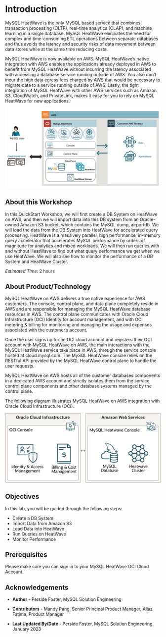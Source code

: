 # Introduction

MySQL HeatWave is the only MySQL based service that combines transaction processing (OLTP), real-time analytics (OLAP), and machine learning in a single database. MySQL HeatWave eliminates the need for complex and time-consuming ETL operations between separate databases and thus avoids the latency and security risks of data movement between data stores while at the same time reducing costs.

MySQL HeatWave is now available on AWS. MySQL HeatWave’s native integration with AWS enables the applications already deployed in AWS to benefit from MySQL HeatWave without incurring the latency associated with accessing a database service running outside of AWS. You also don’t incur the high data egress fees charged by AWS that would be necessary to migrate data to a service running outside of AWS. Lastly, the tight integration of MySQL HeatWave with other AWS services such as Amazon S3, CloudWatch, and PrivateLink, makes it easy for you to rely on MySQL HeatWave for new applications.


![MySQL HeatWave on AWS deployment](./images/hwonaws.png "hw on aws")

## About this Workshop

In this QuickStart Workshop, we will first create a DB System on HeatWave on AWS, and then we will import data into this DB system from an Oracle-owned Amazon S3 bucket, which contains the MySQL dump, airportdb. We will load the data from the DB System into HeatWave for accelerated query processing. HeatWave is a massively parallel, high performance, in-memory query accelerator that accelerates MySQL performance by orders of magnitude for analytics and mixed workloads. We will then run queries with and without HeatWave to find out what query performance we get when we use HeatWave. We will also see how to monitor the performance of a DB System and HeatWave Cluster.

_Estimated Time:_ 2 hours

## About Product/Technology

MySQL HeatWave on AWS delivers a true native experience for AWS customers. The console, control plane, and data plane completely reside in AWS and are responsible for managing the MySQL HeatWave database resources in AWS. The control plane communicates with Oracle Cloud Infrastructure (OCI) Identity for account management, and with OCI metering & billing for monitoring and managing the usage and expenses associated with the customer’s account.

Once the user signs up for an OCI cloud account and registers their OCI account with MySQL HeatWave on AWS, the main interactions with the MySQL HeatWave service take place in AWS, through the service console hosted at cloud.mysql.com. The MySQL HeatWave console relies on the RESTful API provided by the MySQL HeatWave control plane to handle the user requests.

MySQL HeatWave on AWS hosts all of the customer databases components in a dedicated AWS account and strictly isolates them from the service control plane components and other database systems managed by the control plane.

The following diagram illustrates MySQL HeatWave on AWS integration with Oracle Cloud Infrastructure (OCI).

![MySQL HeatWave on AWS and OCI Integrationt](./images/mhds-hw-oci-integration.png "mhds hw oci integration")

## Objectives

In this lab, you will be guided through the following steps:

- Create a DB System
- Import Data from Amazon S3
- Load Data into HeatWave
- Run Queries on HeatWave
- Monitor Performance

## Prerequisites

Please make sure you can sign in to your MySQL HeatWave OCI Cloud Account.

## Acknowledgements

- **Author** - Perside Foster, MySQL Solution Engineering

- **Contributors** - Mandy Pang, Senior Principal Product Manager, Aijaz Fatima, Product Manager
- **Last Updated By/Date** - Perside Foster, MySQL Solution Engineering, January 2023
